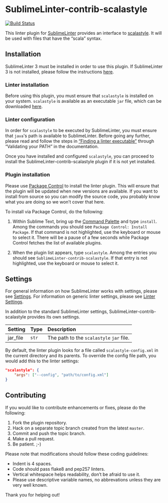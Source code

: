 SublimeLinter-contrib-scalastyle
================================

[![Build Status][travis-badge]][travis]

This linter plugin for [SublimeLinter][docs] provides an interface to
[scalastyle][scalastyle]. It will be used with files that have the “scala”
syntax.

## Installation
SublimeLinter 3 must be installed in order to use this plugin. If SublimeLinter
3 is not installed, please follow the instructions [here][installation].

### Linter installation
Before using this plugin, you must ensure that `scalastyle` is installed on
your system. `scalastyle` is available as an executable `jar` file, which can
be downloaded [here][scalastyle-download].

### Linter configuration
In order for `scalastyle` to be executed by SublimeLinter, you must ensure that
`java`'s path is available to SublimeLinter. Before going any further, please
read and follow the steps in [“Finding a linter executable”][finding-executable]
through “Validating your PATH” in the documentation.

Once you have installed and configured `scalastyle`, you can proceed to install
the SublimeLinter-contrib-scalastyle plugin if it is not yet installed.

### Plugin installation
Please use [Package Control][pc] to install the linter plugin. This will ensure
that the plugin will be updated when new versions are available. If you want to
install from source so you can modify the source code, you probably know what
you are doing so we won’t cover that here.

To install via Package Control, do the following:

1. Within Sublime Text, bring up the [Command Palette][cmd] and type `install`.
   Among the commands you should see `Package Control: Install Package`. If that
   command is not highlighted, use the keyboard or mouse to select it. There
   will be a pause of a few seconds while Package Control fetches the list of
   available plugins.

1. When the plugin list appears, type `scalastyle`. Among the entries you should
   see `SublimeLinter-contrib-scalastyle`. If that entry is not highlighted, use
   the keyboard or mouse to select it.

## Settings
For general information on how SublimeLinter works with settings, please see
[Settings][settings]. For information on generic linter settings, please see
[Linter Settings][linter-settings].

In addition to the standard SublimeLinter settings,
SublimeLinter-contrib-scalastyle provides its own settings.

|Setting|Type|Description|
|:------|:---|:----------|
|jar_file|`str`|The path to the `scalastyle` `jar` file.|

By default, the linter plugin looks for a file called `scalastyle-config.xml` in
the current directory and its parents. To override the config file path, you
would add this to the linter settings:

```json
"scalastyle": {
    "args": ["--config", "path/to/config.xml"]
}
```

## Contributing
If you would like to contribute enhancements or fixes, please do the following:

1. Fork the plugin repository.
1. Hack on a separate topic branch created from the latest `master`.
1. Commit and push the topic branch.
1. Make a pull request.
1. Be patient.  ;-)

Please note that modifications should follow these coding guidelines:

- Indent is 4 spaces.
- Code should pass flake8 and pep257 linters.
- Vertical whitespace helps readability, don’t be afraid to use it.
- Please use descriptive variable names, no abbrevations unless they are very
  well known.

Thank you for helping out!

[cmd]: http://docs.sublimetext.info/en/sublime-text-3/extensibility/command_palette.html
[docs]: http://sublimelinter.readthedocs.org
[finding-executable]: http://sublimelinter.readthedocs.org/en/latest/troubleshooting.html#finding-a-linter-executable
[installation]: http://sublimelinter.readthedocs.org/en/latest/installation.html
[linter-settings]: http://sublimelinter.readthedocs.org/en/latest/linter_settings.html
[locating-executables]: http://sublimelinter.readthedocs.org/en/latest/usage.html#how-linter-executables-are-located
[pc]: https://sublime.wbond.net/installation
[scalastyle]: http://www.scalastyle.org
[scalastyle-download]: http://www.scalastyle.org/command-line.html
[settings]: http://sublimelinter.readthedocs.org/en/latest/settings.html
[travis]: https://travis-ci.org/jawshooah/SublimeLinter-contrib-scalastyle
[travis-badge]: https://travis-ci.org/jawshooah/SublimeLinter-contrib-scalastyle.svg?branch=master
